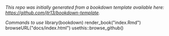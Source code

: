 *This repo was initially generated from a bookdown template available here: https://github.com/jtr13/bookdown-template.*

*Commands to use*
library(bookdown)
render_book("index.Rmd")
browseURL("docs/index.html")
usethis::browse_github()



